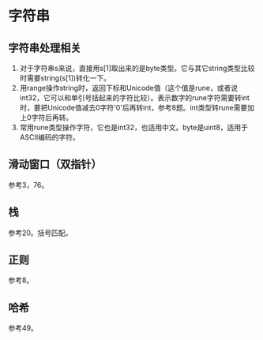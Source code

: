 # 字符串

## 字符串处理相关

1. 对于字符串s来说，直接用s[1]取出来的是byte类型。它与其它string类型比较时需要string(s[1])转化一下。
2. 用range操作string时，返回下标和Unicode值（这个值是rune，或者说int32，它可以和单引号括起来的字符比较）。表示数字的rune字符需要转int时，要把Unicode值减去0字符'0'后再转int，参考8题。int类型转rune需要加上0字符后再转。
3. 常用rune类型操作字符，它也是int32，也适用中文。byte是uint8，适用于ASCII编码的字符。

## 滑动窗口（双指针）

参考3，76。

## 栈

参考20。括号匹配。

## 正则

参考8。

## 哈希

参考49。
